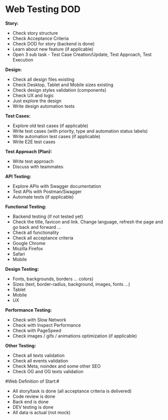 # Web Testing DOD
**Story:**
- Check story structure
- Check Acceptance Criteria
- Check DOD for story (backend is done)
- Learn about new feature (if applicable)
- Open 3 sub task - Test Case Creation/Update, Test Approach, Test Execution

**Design:**
- Check all design files existing
- Check Desktop, Tablet and Mobile sizes existing
- Check design styles validation (components)
- Check UX and logic
- Just explore the design
- Write design automation tests

**Test Cases:**
- Explore old test cases (if applicable)
- Write test cases (with priority, type and automation status labels)
- Write automation test cases (if applicable)
- Write E2E test cases

**Test Approach (Plan):**
- Write test approach
- Discuss with teammates

**API Testing:**
- Explore APIs with Swagger documentation
- Test APIs with Postman/Swagger
- Automate tests (if applicable)

**Functional Testing:**
- Backend testing (if not tested yet)
- Check the title, favicon and link. Change language, refresh the page and go back and forward ...
- Check all functionality
- Check all acceptance criteria
- Google Chrome
- Mozilla Firefox
- Safari
- Mobile

**Design Testing:**
- Fonts, backgrounds, borders ... colors)
- Sizes (text, border-radius, background, images, fonts ...)
- Tablet
- Mobile
- UX

**Performance Testing:**
- Check with Slow Network
- Check with Inspect Performance
- Check with PageSpeed
- Check images / gifs / animations optimization (if applicable)

**Other Testing:**
- Check all texts validation
- Check all events validation
- Check Meta, noindex and some other SEO
- Check OG and OG texts validation

#Web Definition of Start:#
- All story/task is done (all acceptance criteria is delivered)
- Code review is done
- Back end is done
- DEV testing is done
- All data is actual (not mock)
